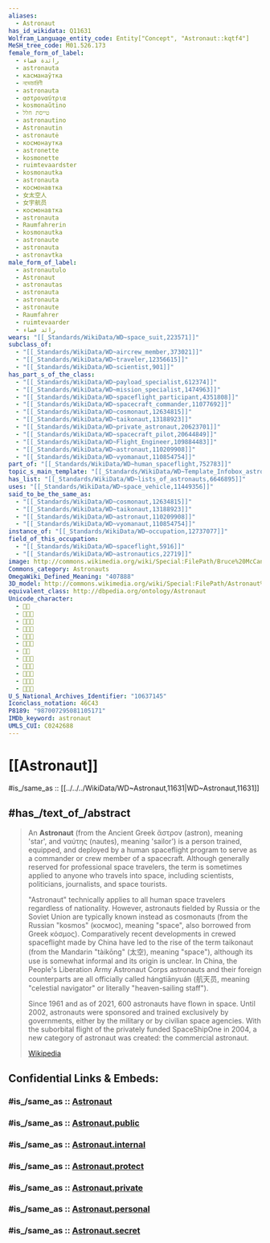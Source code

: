 ```yaml
---
aliases:
  - Astronaut
has_id_wikidata: Q11631
Wolfram_Language_entity_code: Entity["Concept", "Astronaut::kqtf4"]
MeSH_tree_code: M01.526.173
female_form_of_label:
  - رائدة فضاء
  - astronauta
  - касманаўтка
  - নভোচারিণী
  - astronauta
  - αστροναύτρια
  - kosmonaŭtino
  - טייסת חלל
  - astronautino
  - Astronautin
  - astronautė
  - космонаутка
  - astronette
  - kosmonette
  - ruimtevaardster
  - kosmonautka
  - astronauta
  - космонавтка
  - 女太空人
  - 女宇航员
  - космонавтка
  - astronauta
  - Raumfahrerin
  - kosmonautka
  - astronaute
  - astronauta
  - astronavtka
male_form_of_label:
  - astronautulo
  - Astronaut
  - astronautas
  - astronauta
  - astronauta
  - astronaute
  - Raumfahrer
  - ruimtevaarder
  - رائد فضاء
wears: "[[_Standards/WikiData/WD~space_suit,223571]]"
subclass_of:
  - "[[_Standards/WikiData/WD~aircrew_member,373021]]"
  - "[[_Standards/WikiData/WD~traveler,12356615]]"
  - "[[_Standards/WikiData/WD~scientist,901]]"
has_part_s_of_the_class:
  - "[[_Standards/WikiData/WD~payload_specialist,612374]]"
  - "[[_Standards/WikiData/WD~mission_specialist,1474963]]"
  - "[[_Standards/WikiData/WD~spaceflight_participant,4351808]]"
  - "[[_Standards/WikiData/WD~spacecraft_commander,11077692]]"
  - "[[_Standards/WikiData/WD~cosmonaut,12634815]]"
  - "[[_Standards/WikiData/WD~taikonaut,13188923]]"
  - "[[_Standards/WikiData/WD~private_astronaut,20623701]]"
  - "[[_Standards/WikiData/WD~spacecraft_pilot,20644849]]"
  - "[[_Standards/WikiData/WD~Flight_Engineer,109884483]]"
  - "[[_Standards/WikiData/WD~astronaut,110209908]]"
  - "[[_Standards/WikiData/WD~vyomanaut,110854754]]"
part_of: "[[_Standards/WikiData/WD~human_spaceflight,752783]]"
topic_s_main_template: "[[_Standards/WikiData/WD~Template_Infobox_astronaut,5898492]]"
has_list: "[[_Standards/WikiData/WD~lists_of_astronauts,6646895]]"
uses: "[[_Standards/WikiData/WD~space_vehicle,11449356]]"
said_to_be_the_same_as:
  - "[[_Standards/WikiData/WD~cosmonaut,12634815]]"
  - "[[_Standards/WikiData/WD~taikonaut,13188923]]"
  - "[[_Standards/WikiData/WD~astronaut,110209908]]"
  - "[[_Standards/WikiData/WD~vyomanaut,110854754]]"
instance_of: "[[_Standards/WikiData/WD~occupation,12737077]]"
field_of_this_occupation:
  - "[[_Standards/WikiData/WD~spaceflight,5916]]"
  - "[[_Standards/WikiData/WD~astronautics,22719]]"
image: http://commons.wikimedia.org/wiki/Special:FilePath/Bruce%20McCandless%20II%20during%20EVA%20in%201984.jpg
Commons_category: Astronauts
OmegaWiki_Defined_Meaning: "407888"
3D_model: http://commons.wikimedia.org/wiki/Special:FilePath/Astronaut%20Astronaut1.stl
equivalent_class: http://dbpedia.org/ontology/Astronaut
Unicode_character:
  - 👨🚀
  - 👨🏻🚀
  - 👨🏼🚀
  - 👨🏽🚀
  - 👨🏾🚀
  - 👨🏿🚀
  - 👩🚀
  - 👩🏻🚀
  - 👩🏼🚀
  - 👩🏽🚀
  - 👩🏾🚀
  - 👩🏿🚀
U_S_National_Archives_Identifier: "10637145"
Iconclass_notation: 46C43
P8189: "987007295081105171"
IMDb_keyword: astronaut
UMLS_CUI: C0242688
---
```


# [[Astronaut]] 

#is_/same_as :: [[../../../WikiData/WD~Astronaut,11631|WD~Astronaut,11631]] 

## #has_/text_of_/abstract 

> An **Astronaut** (from the Ancient Greek ἄστρον (astron), meaning 'star', and ναύτης (nautes), meaning 'sailor') is a person trained, equipped, and deployed by a human spaceflight program to serve as a commander or crew member of a spacecraft. Although generally reserved for professional space travelers, the term is sometimes applied to anyone who travels into space, including scientists, politicians, journalists, and space tourists.
>
> "Astronaut" technically applies to all human space travelers regardless of nationality. However, astronauts fielded by Russia or the Soviet Union are typically known instead as cosmonauts (from the Russian "kosmos" (космос), meaning "space", also borrowed from Greek κόσμος). Comparatively recent developments in crewed spaceflight made by China have led to the rise of the term taikonaut (from the Mandarin "tàikōng" (太空), meaning "space"), although its use is somewhat informal and its origin is unclear. In China, the People's Liberation Army Astronaut Corps astronauts and their foreign counterparts are all officially called hángtiānyuán (航天员, meaning "celestial navigator" or literally "heaven-sailing staff").
>
> Since 1961 and as of 2021, 600 astronauts have flown in space. Until 2002, astronauts were sponsored and trained exclusively by governments, either by the military or by civilian space agencies. With the suborbital flight of the privately funded SpaceShipOne in 2004, a new category of astronaut was created: the commercial astronaut.
>
> [Wikipedia](https://en.wikipedia.org/wiki/Astronaut) 


## Confidential Links & Embeds: 

### #is_/same_as :: [Astronaut](/_Standards/Technology/Spaceflight/Astronautics/Astronaut.md) 

### #is_/same_as :: [Astronaut.public](/_public/Technology/Spaceflight/Astronautics/Astronaut.public.md) 

### #is_/same_as :: [Astronaut.internal](/_internal/Technology/Spaceflight/Astronautics/Astronaut.internal.md) 

### #is_/same_as :: [Astronaut.protect](/_protect/Technology/Spaceflight/Astronautics/Astronaut.protect.md) 

### #is_/same_as :: [Astronaut.private](/_private/Technology/Spaceflight/Astronautics/Astronaut.private.md) 

### #is_/same_as :: [Astronaut.personal](/_personal/Technology/Spaceflight/Astronautics/Astronaut.personal.md) 

### #is_/same_as :: [Astronaut.secret](/_secret/Technology/Spaceflight/Astronautics/Astronaut.secret.md)

